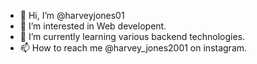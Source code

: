- 👋 Hi, I’m @harveyjones01
- 👀 I’m interested in Web developent.
- 🌱 I’m currently learning various backend technologies.
- 📫 How to reach me @harvey_jones2001 on instagram.

<!---
harveyjones01/harveyjones01 is a ✨ special ✨ repository because its `README.md` (this file) appears on your GitHub profile.
You can click the Preview link to take a look at your changes.
--->
